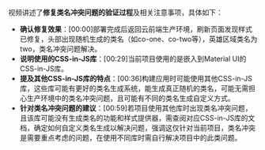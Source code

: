 

视频讲述了**修复类名冲突问题的验证过程**及相关注意事项，具体如下：


- **确认修复效果**：[00:00]部署完成后返回云前端生产环境，刷新页面发现样式已修复，头部出现随机生成的类名（如co-one、co-two等），英雄区域类名为two，类名冲突问题解决。
- **说明使用的CSS-in-JS库**：[00:29]当前项目使用的是嵌入到Material UI的CSS-in-JS库。
- **提及其他CSS-in-JS库的特点**：[00:36]构建应用时可能使用其他CSS-in-JS库，这些库可能有更好的类名生成系统，能生成真正随机的类名，可能无需担心生产环境中的类名冲突问题，且可能有不同的类名生成自定义方式。
- **针对类名冲突问题的建议**：[00:59]若项目使用其他库时出现类名冲突问题，且该库可能没有生成类名的功能和样式提供器，需查阅对应CSS-in-JS库的文档，确定如何自定义类名生成以解决问题，强调这仅针对当前项目，类名冲突是需要重点考虑的问题，在使用不同库时需自行解决项目中的此类问题。
